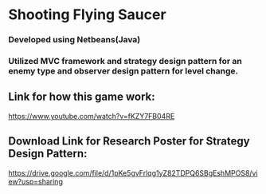 # Shooting Flying Saucer

### Developed using Netbeans(Java)
### Utilized MVC framework and strategy design pattern for an enemy type and observer design pattern for level change.

## Link for how this game work: 
https://www.youtube.com/watch?v=fKZY7FB04RE

## Download Link for Research Poster for Strategy Design Pattern: 
https://drive.google.com/file/d/1pKe5gvFrlqg1yZ82TDPQ6SBgEshMPOS8/view?usp=sharing

